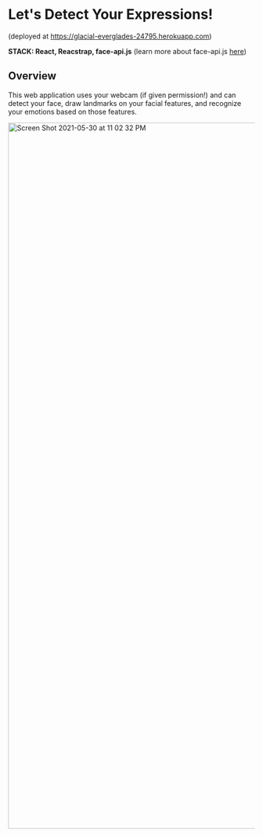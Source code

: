 # Let's Detect Your Expressions!
(deployed at https://glacial-everglades-24795.herokuapp.com)

**STACK: React, Reacstrap, face-api.js**
(learn more about face-api.js [here](https://github.com/justadudewhohacks/face-api.js/))

## Overview
<p>This web application uses your webcam (if given permission!) and can detect your face, draw landmarks on your facial features, and recognize your emotions based on those features.</p>
<img width="1440" alt="Screen Shot 2021-05-30 at 11 02 32 PM" src="https://user-images.githubusercontent.com/64567338/120133961-1f0d7780-c19b-11eb-9f2f-3be89016dd5b.png">





